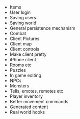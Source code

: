  - Items
 - User login
 - Saving users
 - Saving world
 - General persistence mechanism
 - Combat
 - Client Pictures
 - Client map
 - Client controls
 - Make client pretty
 - iPhone client
 - Rooms etc
 - Puzzles
 - In game editing
 - NPCs
 - Monsters
 - Tells, emotes, remotes etc
 - Player inventory
 - Better movement commands
 - Generated content
 - Real world hooks
